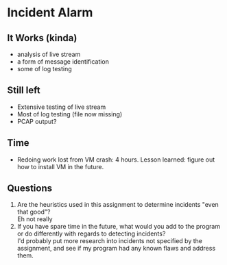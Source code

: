 # Incident Alarm

## It Works (kinda)
- analysis of live stream
- a form of message identification
- some of log testing

## Still left
- Extensive testing of live stream
- Most of log testing (file now missing)
- PCAP output?

## Time
- Redoing work lost from VM crash: 4 hours. Lesson learned: figure out how to install VM in the future.

## Questions
1. Are the heuristics used in this assignment to determine incidents "even that good"?  
Eh not really
2. If you have spare time in the future, what would you add to the program or do differently with regards to detecting incidents?  
I'd probably put more research into incidents not specified by the assignment, and see if my program had any known flaws and address them.
